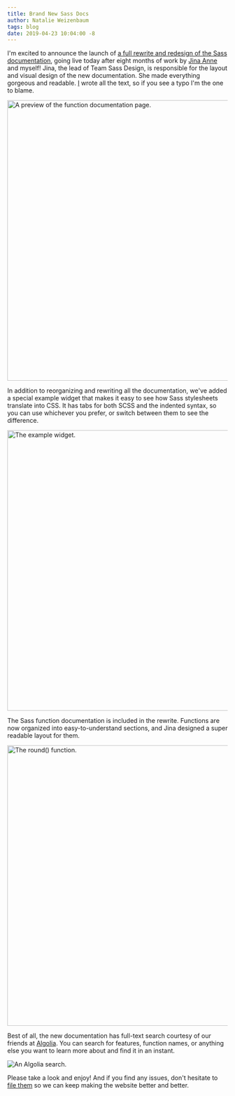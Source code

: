 ```yaml
---
title: Brand New Sass Docs
author: Natalie Weizenbaum
tags: blog
date: 2019-04-23 10:04:00 -8
---
```


I'm excited to announce the launch of [a full rewrite and redesign of the Sass
documentation](/documentation), going live today after eight months of work by
[Jina Anne](https://github.com/jina) and myself! Jina, the lead of Team Sass
Design, is responsible for the layout and visual design of the new
documentation. She made everything gorgeous and readable.
[I](https://github.com/nex3) wrote all the text, so if you see a typo I'm the
one to blame.

<img src="/assets/img/blog/021-function-docs.png" alt="A preview of the function documentation page." width=640 />

In addition to reorganizing and rewriting all the documentation, we've added a special example widget that makes it easy to see how Sass stylesheets translate into CSS. It has tabs for both SCSS and the indented syntax, so you can use whichever you prefer, or switch between them to see the difference.

<img src="/assets/img/blog/021-syntax-switcher.png" alt="The example widget." width=640 />

The Sass function documentation is included in the rewrite. Functions are now organized into easy-to-understand sections, and Jina designed a super readable layout for them.

<img src="/assets/img/blog/021-functions-math.png" alt="The round() function." width=640 />

Best of all, the new documentation has full-text search courtesy of our friends
at [Algolia](https://www.algolia.com/). You can search for features, function
names, or anything else you want to learn more about and find it in an instant.

![An Algolia search.](/assets/img/blog/021-search.png)

Please take a look and enjoy! And if you find any issues, don't hesitate to
[file them](https://github.com/sass/sass-site/issues/new) so we can keep making
the website better and better.
